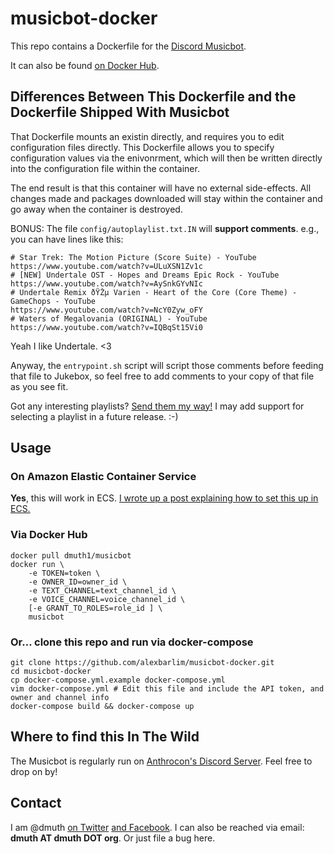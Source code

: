 
# musicbot-docker

This repo contains a Dockerfile for the <a href="https://github.com/Just-Some-Bots/MusicBot">Discord Musicbot</a>.

It can also be found <a href="https://hub.docker.com/r/dmuth1/musicbot/">on Docker Hub</a>.


## Differences Between This Dockerfile and the Dockerfile Shipped With Musicbot

That Dockerfile mounts an existin directly, and requires you to edit configuration files directly.
This Dockerfile allows you to specify configuration values via the enivonrment, which will then
be written directly into the configuration file within the container.

The end result is that this container will have no external side-effects.  All changes made and
packages downloaded will stay within the container and go away when the container is destroyed.

BONUS: The file `config/autoplaylist.txt.IN` will **support comments**.  e.g., you can have lines like this:

```
# Star Trek: The Motion Picture (Score Suite) - YouTube
https://www.youtube.com/watch?v=ULuXSN1Zv1c
# [NEW] Undertale OST - Hopes and Dreams Epic Rock - YouTube
https://www.youtube.com/watch?v=AySnkGYvNIc
# Undertale Remix ðŸŽµ Varien - Heart of the Core (Core Theme) - GameChops - YouTube
https://www.youtube.com/watch?v=NcY0Zyw_oFY
# Waters of Megalovania (ORIGINAL) - YouTube
https://www.youtube.com/watch?v=IQBqSt15Vi0
```

Yeah I like Undertale. <3

Anyway, the `entrypoint.sh` script will script those comments before feeding that file to 
Jukebox, so feel free to add comments to your copy of that file as you see fit.

Got any interesting playlists? <a href="https://github.com/dmuth/musicbot-docker/issues/new">Send them my way!</a>
I may add support for selecting a playlist in a future release. :-)


## Usage

### On Amazon Elastic Container Service

**Yes**, this will work in ECS. <a href="https://medium.com/@dmuth/dockerizing-discords-music-bot-in-amazon-ecs-3b7d0fe372a7">I wrote up a post explaining how to set this up in ECS.</a>



### Via Docker Hub

```
docker pull dmuth1/musicbot
docker run \
	-e TOKEN=token \
	-e OWNER_ID=owner_id \
	-e TEXT_CHANNEL=text_channel_id \
	-e VOICE_CHANNEL=voice_channel_id \
	[-e GRANT_TO_ROLES=role_id ] \
	musicbot
```


### Or... clone this repo and run via docker-compose

```
git clone https://github.com/alexbarlim/musicbot-docker.git
cd musicbot-docker
cp docker-compose.yml.example docker-compose.yml
vim docker-compose.yml # Edit this file and include the API token, and owner and channel info
docker-compose build && docker-compose up
```


## Where to find this In The Wild

The Musicbot is regularly run on <a href="http://discord.gg/anthrocon">Anthrocon's Discord Server</a>.  Feel free to drop on by!


## Contact

I am @dmuth <a href="https://twitter.com/dmuth">on Twitter</a> <a href="https://facebook.com/dmuth">and Facebook</a>.
I can also be reached via email: **dmuth AT dmuth DOT org**.
Or just file a bug here. 


